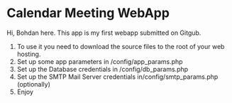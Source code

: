 # Calendar Meeting WebApp

Hi, Bohdan here. This app is my first webapp submitted on Gitgub.

1. To use it you need to download the source files to the root of your web hosting.
2. Set up some app parameters in /config/app_params.php 
3. Set up the Database credentials in /config/db_params.php
4. Set up the SMTP Mail Server credentials in/config/smtp_params.php (optionally)
5. Enjoy
